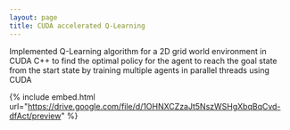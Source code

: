 ```yaml
---
layout: page
title: CUDA accelerated Q-Learning
---
```


Implemented Q-Learning algorithm for a 2D grid world environment in CUDA C++ to find the optimal policy for the agent to reach the goal state from the start state by training multiple agents in parallel threads using CUDA

{% include embed.html url="https://drive.google.com/file/d/1OHNXCZzaJt5NszWSHgXbqBqCvd-dfAct/preview" %}